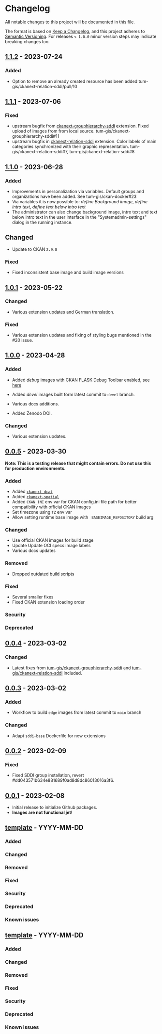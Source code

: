 # Changelog

All notable changes to this project will be documented in this file.

The format is based on [Keep a Changelog](https://keepachangelog.com/en/1.0.0/),
and this project adheres to [Semantic Versioning](https://semver.org/spec/v2.0.0.html).
For releases `< 1.0.0` minor version steps may indicate breaking changes too.

## [1.1.2] - 2023-07-24

### Added
- Option to remove an already created resource has been added tum-gis/ckanext-relation-sddi/pull/10


## [1.1.1] - 2023-07-06

### Fixed

- upstream bugfix from [ckanext-grouphierarchy-sddi](https://github.com/tum-gis/ckanext-grouphierarchy-sddi) extension. Fixed upload of images from from local source. tum-gis/ckanext-grouphierarchy-sddi#11
- upstream bugfix in [ckanext-relation-sddi](https://github.com/tum-gis/ckanext-relation-sddi) extension.
  Color labels of main categories synchronized with their graphic representation.
  tum-gis/ckanext-relation-sddi#7,
  tum-gis/ckanext-relation-sddi#8

## [1.1.0] - 2023-06-28

### Added

- Improvements in personalization via variables. Default groups and organizations have been added. See tum-gis/ckan-docker#23
- Via variables it is now possible to: *define Background image*, *define intro text*, *define text below intro text*
- The administrator can also change background image, intro text and text below intro text in the user interface in the "Systemadmin-settings" dialog in the running instance.

## Changed

- Update to CKAN `2.9.8`

### Fixed

- Fixed inconsistent base image and build image versions

## [1.0.1] - 2023-05-22

### Changed

- Various extension updates and German translation.

### Fixed

- Various extension updates and fixing of styling bugs mentioned in the #20 issue.

## [1.0.0] - 2023-04-28

### Added

- Added *debug* images with CKAN FLASK Debug Toolbar enabled, see
  [here](https://github.com/tum-gis/ckan-docker#1234-image-versioning)

- Added *devel* images built form latest commit to `devel` branch.
- Various docs additions.
- Added Zenodo DOI.

### Changed

- Various extension updates.

## [0.0.5] - 2023-03-30

**Note: This is a testing release that might contain errors. Do not use this
for production environments.**

### Added

- Added [`ckanext-dcat`](https://extensions.ckan.org/extension/dcat/)
- Added [`ckanext-spatial`](https://github.com/ckan/ckanext-spatial)
- Added `CKAN_INI` env var for CKAN config.ini file path for better compatibility with
  official CKAN images
- Set timezone using `TZ` env var
- Allow setting runtime base image with ` BASEIMAGE_REPOSITORY` build arg

### Changed

- Use official CKAN images for build stage
- Update Update OCI specs image labels
- Various docs updates

### Removed

- Dropped outdated build scripts

### Fixed

- Several smaller fixes
- Fixed CKAN extension loading order

### Security

### Deprecated

## [0.0.4] - 2023-03-02

### Changed

- Latest fixes from
  [tum-gis/ckanext-grouphierarchy-sddi](https://github.com/tum-gis/ckanext-grouphierarchy-sddi)
  and [tum-gis/ckanext-relation-sddi](https://github.com/tum-gis/ckanext-relation-sddi) included.

## [0.0.3] - 2023-03-02

### Added

- Workflow to build `edge` images from latest commit to `main` branch

### Changed

- Adapt `sddi-base` Dockerfile for new extensions

## [0.0.2] - 2023-02-09

### Fixed

- Fixed SDDI group installation, revert #dd043571b634e881689f0ad8d8dc86013016a3f6.

## [0.0.1] - 2023-02-08

- Initial release to initialize Github packages.
- **Images are not functional jet**!

## [template] - YYYY-MM-DD

### Added

### Changed

### Removed

### Fixed

### Security

### Deprecated

### Known issues

## [template] - YYYY-MM-DD

### Added

### Changed

### Removed

### Fixed

### Security

### Deprecated

### Known issues

[Unreleased]: https://github.com/tum-gis/ckan-docker/compare/0.0.5...HEAD
[1.1.2]: https://github.com/tum-gis/ckan-docker/compare/1.1.1...1.1.2
[1.1.1]: https://github.com/tum-gis/ckan-docker/compare/1.1.0...1.1.1
[1.1.0]: https://github.com/tum-gis/ckan-docker/compare/1.0.1...1.1.0
[1.0.1]: https://github.com/tum-gis/ckan-docker/compare/1.0.0...1.0.1
[1.0.0]: https://github.com/tum-gis/ckan-docker/compare/0.0.5...1.0.0
[0.0.5]: https://github.com/tum-gis/ckan-docker/compare/0.0.4...0.0.5
[0.0.4]: https://github.com/tum-gis/ckan-docker/compare/0.0.3...0.0.4
[0.0.3]: https://github.com/tum-gis/ckan-docker/compare/0.0.2...0.0.3
[0.0.2]: https://github.com/tum-gis/ckan-docker/compare/0.0.1...0.0.2
[0.0.1]: https://github.com/tum-gis/ckan-docker/releases/tag/0.0.1
[template]: https://keepachangelog.com/en/1.0.0/
